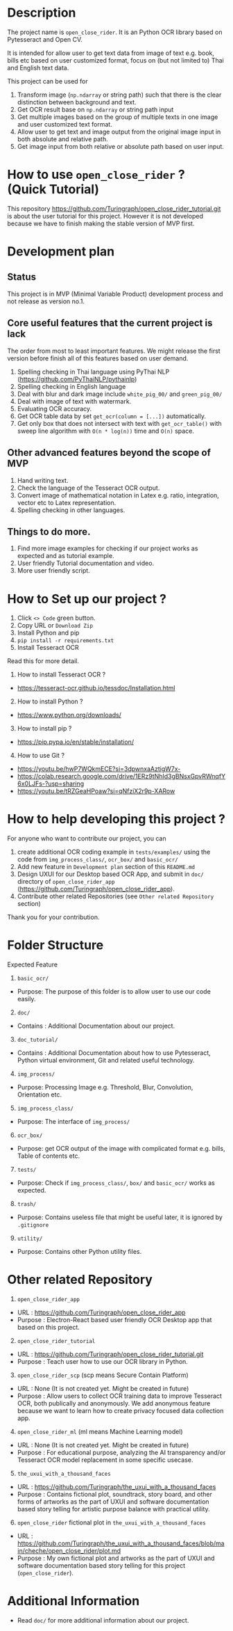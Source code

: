 # Description

The project name is `open_close_rider`. It is an Python OCR library based on Pytesseract and Open CV.

It is intended for allow user to get text data from image of text e.g. book, bills etc based on 
user customized format, focus on (but not limited to) Thai and English text data.

This project can be used for
1.  Transform image (`np.ndarray` or string path) such that there is the clear distinction between background and text.
2.  Get OCR result base on `np.ndarray` or string path input
3.  Get multiple images based on the group of multiple texts in one image and user customized text 
    format.
4.  Allow user to get text and image output from the original image input in both absolute and relative path.
5.  Get image input from both relative or absolute path based on user input.

# How to use `open_close_rider` ? (Quick Tutorial)

This repository https://github.com/Turingraph/open_close_rider_tutorial.git is about the user tutorial for this project. However it is not developed because we have to finish making the stable version of MVP first.

# Development plan

## Status

This project is in MVP (Minimal Variable Product) development process and not release as version no.1.

## Core useful features that the current project is lack

The order from most to least important features. We might release the first version before finish all of this features based on user demand.

1.  Spelling checking in Thai language using PyThai NLP (https://github.com/PyThaiNLP/pythainlp)
2.  Spelling checking in English language
3.  Deal with blur and dark image include `white_pig_00/` and `green_pig_00/`
4.  Deal with image of text with watermark.
5.  Evaluating OCR accuracy.
6.  Get OCR table data by set `get_ocr(column = [...])` automatically.
7.  Get only box that does not intersect with text with `get_ocr_table()` with sweep line algorithm with `O(n * log(n))` time and `O(n)` space.

## Other advanced features beyond the scope of MVP

1.  Hand writing text.
2.	Check the language of the Tesseract OCR output.
3.	Convert image of mathematical notation in Latex e.g. ratio, integration, vector etc to Latex representation.
4.  Spelling checking in other languages.

## Things to do more.

1.  Find more image examples for checking if our project works as expected and as tutorial example.
2.  User friendly Tutorial documentation and video.
3.  More user friendly script.

# How to Set up our project ?

1.  Click `<> Code` green button.
2.  Copy URL or `Download Zip`
3.  Install Python and pip
4.  `pip install -r requirements.txt`
5.  Install Tesseract OCR

Read this for more detail.
1.  How to install Tesseract OCR ?
-   https://tesseract-ocr.github.io/tessdoc/Installation.html
2.  How to install Python ?
-   https://www.python.org/downloads/
3.  How to install pip ?
-   https://pip.pypa.io/en/stable/installation/
4.  How to use Git ?
-   https://youtu.be/hwP7WQkmECE?si=3dpwnxaAztigW7x-
-   https://colab.research.google.com/drive/1ERz9tNhId3gBNsxGpvRWnqfY6x0LJFs-?usp=sharing
-   https://youtu.be/tRZGeaHPoaw?si=qNfziX2r9p-XARow

# How to help developing this project ?

For anyone who want to contribute our project, you can
1.  create additional OCR coding example in `tests/examples/` using the code from `img_process_class/`, `ocr_box/` and `basic_ocr/` 
2.  Add new feature in `Development plan` section of this `README.md`
3.  Design UXUI for our Desktop based OCR App, and submit in `doc/` directory of 
    `open_close_rider_app` (https://github.com/Turingraph/open_close_rider_app).
4.  Contribute other related Repositories (see `Other related Repository` section)

Thank you for your contribution.

# Folder Structure

Expected Feature
1.  `basic_ocr/`
-   Purpose: The purpose of this folder is to allow user to use our code easily.
2.  `doc/`
-   Contains : Additional Documentation about our project.
3.  `doc_tutorial/`
-   Contains : Additional Documentation about how to use Pytesseract, Python virtual environment, 
    Git and related useful technology.
4.  `img_process/`
-	Purpose: Processing Image e.g. Threshold, Blur, Convolution, Orientation etc.
5.  `img_process_class/`
-	Purpose: The interface of `img_process/`
6.  `ocr_box/`
-   Purpose: get OCR output of the image with complicated format e.g. bills, Table of contents etc.
7.  `tests/`
-	Purpose: Check if `img_process_class/`, `box/` and `basic_ocr/` works as expected.
8.  `trash/`
-	Purpose: Contains useless file that might be useful later, it is ignored by `.gitignore`
9.  `utility/`
-	Purpose: Contains other Python utility files.

# Other related Repository

1.  `open_close_rider_app`
-   URL : https://github.com/Turingraph/open_close_rider_app
-   Purpose : Electron-React based user friendly OCR Desktop app that based on this project.
2.  `open_close_rider_tutorial`
-   URL : https://github.com/Turingraph/open_close_rider_tutorial.git
-   Purpose : Teach user how to use our OCR library in Python.
3.  `open_close_rider_scp` (scp means Secure Contain Platform)
-   URL : None (It is not created yet. Might be created in future)
-   Purpose : Allow users to collect OCR training data to improve Tesseract OCR, both publically and anonymously.
    We add anonymous feature because we want to learn how to create privacy focused data collection app.
4.  `open_close_rider_ml` (ml means Machine Learning model)
-   URL : None (It is not created yet. Might be created in future)
-   Purpose : For educational purpose, analyzing the AI transparency and/or Tesseract OCR model replacement in some specific usecase.
5.  `the_uxui_with_a_thousand_faces`
-   URL : https://github.com/Turingraph/the_uxui_with_a_thousand_faces
-   Purpose : Contains fictional plot, soundtrack, story board, and other forms of artworks as the part of UXUI and software documentation based story telling for artistic purpose balance with practical utility.
6.  `open_close_rider` fictional plot in `the_uxui_with_a_thousand_faces`
-   URL : https://github.com/Turingraph/the_uxui_with_a_thousand_faces/blob/main/cheche/open_close_rider/plot.md
-   Purpose : My own fictional plot and artworks as the part of UXUI and software documentation based story telling for this project (`open_close_rider`).

# Additional Information

-	Read `doc/` for more additional information about our project.
